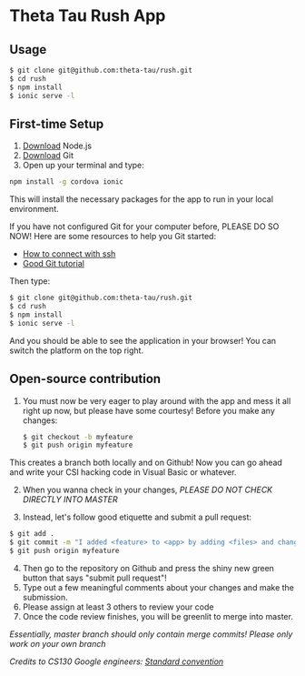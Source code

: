 # Theta Tau Rush App

## Usage

```bash
$ git clone git@github.com:theta-tau/rush.git
$ cd rush
$ npm install
$ ionic serve -l
```

## First-time Setup

1. [Download](https://nodejs.org/en/download/) Node.js 
2. [Download](https://git-scm.com/downloads) Git
3. Open up your terminal and type:
```bash
npm install -g cordova ionic
```
This will install the necessary packages for the app to run in your local environment.

If you have not configured Git for your computer before, PLEASE DO SO NOW!
Here are some resources to help you Git started:
- [How to connect with ssh](https://help.github.com/articles/connecting-to-github-with-ssh/)
- [Good Git tutorial](https://www.atlassian.com/git/tutorials)

Then type:
```bash
$ git clone git@github.com:theta-tau/rush.git
$ cd rush
$ npm install
$ ionic serve -l
```
And you should be able to see the application in your browser! You can switch the platform on the top right.

## Open-source contribution 

1. You must now be very eager to play around with the app and mess it all right up now, but please have some courtesy!
   Before you make any changes:
    ```bash
    $ git checkout -b myfeature
    $ git push origin myfeature
    ```
  This creates a branch both locally and on Github! Now you can go ahead and write your CSI hacking code in Visual Basic or whatever.

2. When you wanna check in your changes, _PLEASE DO NOT CHECK DIRECTLY INTO MASTER_

3. Instead, let's follow good etiquette and submit a pull request:
  ```bash
  $ git add .
  $ git commit -m "I added <feature> to <app> by adding <files> and changing <files>"
  $ git push origin myfeature
  ```

4. Then go to the repository on Github and press the shiny new green button that says "submit pull request"!
5. Type out a few meaningful comments about your changes and make the submission.
6. Please assign at least 3 others to review your code
7. Once the code review finishes, you will be greenlit to merge into master.

_Essentially, master branch should only contain merge commits! Please only work on your own branch_

_Credits to CS130 Google engineers: [Standard convention](https://docs.google.com/document/d/1LHh7r_Xsqe1OxMn5KrWoBd9gbq_50H_pOcUQw26fzlM/pub)_
   

